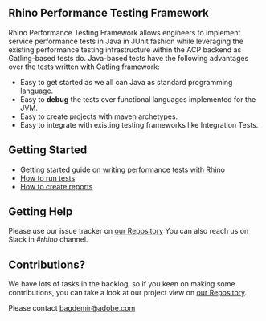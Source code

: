 Rhino Performance Testing Framework
---

Rhino Performance Testing Framework allows engineers to implement service performance tests in Java 
in JUnit fashion while leveraging the existing performance testing infrastructure within the ACP 
backend as Gatling-based tests do. Java-based tests have the following advantages over the tests 
written with Gatling framework:
 
 * Easy to get started as we all can Java as standard programming language.
 * Easy to **debug** the tests over functional languages implemented for the JVM.
 * Easy to create projects with maven archetypes. 
 * Easy to integrate with existing testing frameworks like Integration Tests. 

Getting Started
---

* [Getting started guide on writing performance tests with Rhino](https://git.corp.adobe.com/bagdemir/rhino/wiki/Getting-Started-with-Rhino-Projects)
* [How to run tests](https://git.corp.adobe.com/bagdemir/rhino/wiki/)
* [How to create reports](https://git.corp.adobe.com/bagdemir/rhino/wiki/)

Getting Help
---
Please use our issue tracker on [our Repository](https://git.corp.adobe.com/bagdemir/rhino/issues)
You can also reach us on Slack in *#rhino* channel.

Contributions?
---

We have lots of tasks in the backlog, so if you keen on making some contributions, you can take a
 look at our project view on [our Repository](https://git.corp.adobe.com/bagdemir/rhino/projects).
 
Please contact [bagdemir@adobe.com](mailto:bagdemir@adobe.com)
